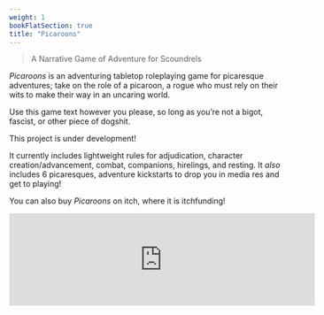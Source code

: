 ```yaml
---
weight: 1
bookFlatSection: true
title: "Picaroons"
---
```


> A Narrative Game of Adventure for Scoundrels

_Picaroons_ is an adventuring tabletop roleplaying game for picaresque adventures; take on the role of a picaroon,  a rogue who must rely on their wits to make their way in an uncaring world.

Use this game text however you please, so long as you’re not a bigot, fascist, or other piece of dogshit.

This project is under development!

It currently includes lightweight rules for adjudication, character creation/advancement, combat, companions, hirelings, and resting. It _also_ includes 6 picaresques, adventure kickstarts to drop you in media res and get to playing!

You can also buy _Picaroons_ on itch, where it is itchfunding!

<iframe frameborder="0" src="https://itch.io/embed/1167997?linkback=true" width="552" height="167"><a href="https://michaeltlombardi.itch.io/picaroons">Picaroons by Michael T Lombardi</a></iframe>
